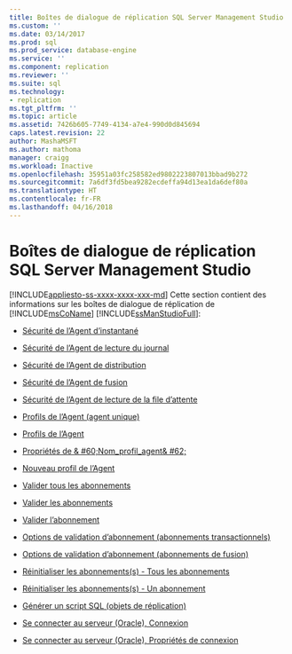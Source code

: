 ```yaml
---
title: Boîtes de dialogue de réplication SQL Server Management Studio | Microsoft Docs
ms.custom: ''
ms.date: 03/14/2017
ms.prod: sql
ms.prod_service: database-engine
ms.service: ''
ms.component: replication
ms.reviewer: ''
ms.suite: sql
ms.technology:
- replication
ms.tgt_pltfrm: ''
ms.topic: article
ms.assetid: 7426b605-7749-4134-a7e4-990d0d845694
caps.latest.revision: 22
author: MashaMSFT
ms.author: mathoma
manager: craigg
ms.workload: Inactive
ms.openlocfilehash: 35951a03fc258582ed9802223807013bbad9b272
ms.sourcegitcommit: 7a6df3fd5bea9282ecdeffa94d13ea1da6def80a
ms.translationtype: HT
ms.contentlocale: fr-FR
ms.lasthandoff: 04/16/2018
---
```

# <a name="sql-server-management-studio-replication-dialog-boxes"></a>Boîtes de dialogue de réplication SQL Server Management Studio
[!INCLUDE[appliesto-ss-xxxx-xxxx-xxx-md](../../includes/appliesto-ss-xxxx-xxxx-xxx-md.md)]
  Cette section contient des informations sur les boîtes de dialogue de réplication de [!INCLUDE[msCoName](../../includes/msconame-md.md)] [!INCLUDE[ssManStudioFull](../../includes/ssmanstudiofull-md.md)]:  
  
-   [Sécurité de l’Agent d’instantané](../../relational-databases/replication/snapshot-agent-security.md)  
  
-   [Sécurité de l’Agent de lecture du journal](../../relational-databases/replication/log-reader-agent-security.md)  
  
-   [Sécurité de l’Agent de distribution](../../relational-databases/replication/distribution-agent-security.md)  
  
-   [Sécurité de l’Agent de fusion](../../relational-databases/replication/merge-agent-security.md)  
  
-   [Sécurité de l’Agent de lecture de la file d’attente](../../relational-databases/replication/queue-reader-agent-security.md)  
  
-   [Profils de l’Agent &#40;agent unique&#41;](../../relational-databases/replication/agent-profiles-single-agent.md)  
  
-   [Profils de l’Agent](../../relational-databases/replication/agent-profiles.md)  
  
-   [Propriétés de & #60;Nom_profil_agent& #62;](../../relational-databases/replication/agentprofilename-properties.md)  
  
-   [Nouveau profil de l’Agent](../../relational-databases/replication/new-agent-profile.md)  
  
-   [Valider tous les abonnements](../../relational-databases/replication/validate-all-subscriptions.md)  
  
-   [Valider les abonnements](../../relational-databases/replication/validate-subscriptions.md)  
  
-   [Valider l’abonnement](../../relational-databases/replication/validate-subscription.md)  
  
-   [Options de validation d’abonnement &#40;abonnements transactionnels&#41;](../../relational-databases/replication/subscription-validation-options-transactional-subscriptions.md)  
  
-   [Options de validation d’abonnement &#40;abonnements de fusion&#41;](../../relational-databases/replication/subscription-validation-options-merge-subscriptions.md)  
  
-   [Réinitialiser les abonnements&#40;s&#41; - Tous les abonnements](../../relational-databases/replication/reinitialize-subscription-s-all-subscriptions.md)  
  
-   [Réinitialiser les abonnements&#40;s&#41; - Un abonnement](../../relational-databases/replication/reinitialize-subscription-s-one-subscription.md)  
  
-   [Générer un script SQL &#40;objets de réplication&#41;](../../relational-databases/replication/generate-sql-script-replication-objects.md)  
  
-   [Se connecter au serveur &#40;Oracle&#41;, Connexion](../../relational-databases/replication/connect-to-server-oracle-login.md)  
  
-   [Se connecter au serveur &#40;Oracle&#41;, Propriétés de connexion](../../relational-databases/replication/connect-to-server-oracle-connection-properties.md)  
  
  
